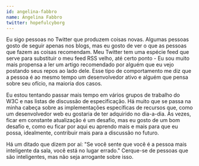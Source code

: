 ```yaml
---
id: angelina-fabbro
name: Angelina Fabbro
twitter: hopefulcyborg
---
```


Eu sigo pessoas no Twitter que produzem coisas novas. Algumas pessoas gosto de seguir apenas nos blogs, mas eu gosto de ver o que as pessoas que fazem as coisas recomendam. Meu Twitter tem uma espécie feed que serve para substituir o meu feed RSS velho, até certo ponto - Eu sou muito mais propensa a ler um artigo recomendado por alguém que eu vejo postando seus repos ao lado dele. Esse tipo de comportamento me diz que a pessoa é ao mesmo tempo um desenvolvedor ativo e alguém que pensa sobre seu ofício, na maioria dos casos.

Eu estou tentando passar mais tempo em vários grupos de trabalho do W3C e nas listas de discussão de especificação. Há muito que se passa na minha cabeça sobre as implementações específicas de recursos que, como um desenvolvedor web eu gostaria de ter adquirido no dia-a-dia. Às vezes, ficar em constante atualização é um desafio, mas eu gosto de um bom desafio e, como eu ficar por aqui eu aprendo mais e mais para que eu possa, idealmente, contribuir mais para a discussão no futuro.

Há um ditado que dizem por aí: "Se você sente que você é a pessoa mais inteligente da sala, você está no lugar errado." Cerque-se de pessoas que são inteligentes, mas não seja arrogante sobre isso.